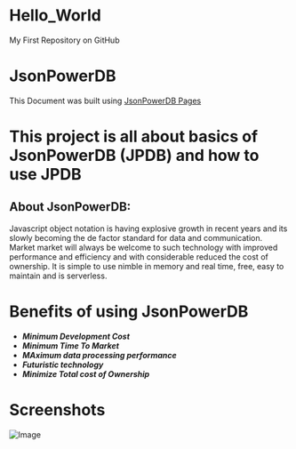 # Hello_World
My First Repository on GitHub
# JsonPowerDB
This Document was built using [JsonPowerDB Pages](https://login2explore.com/jpdb/docs.html#jpdb-command-request)
# This project is all about basics of JsonPowerDB (JPDB) and how to use JPDB
## About JsonPowerDB:
  Javascript object notation is having explosive growth in recent years and its slowly becoming the de factor standard for data and communication. Market market will always be welcome to such technology with improved performance and efficiency and with considerable reduced the cost of ownership. It is simple to use nimble in memory and real time,  free, easy to maintain and is serverless.
# Benefits of using JsonPowerDB
   - ***Minimum Development Cost***
   - ***Minimum Time To Market***
   - ***MAximum data processing performance***
   - ***Futuristic technology***
   - ***Minimize Total cost of Ownership***
# Screenshots
 ![Image](https://user-images.githubusercontent.com/52068788/202201790-8544c1d1-c05c-444c-887b-f4107d041f2d.png)

